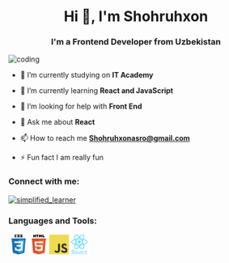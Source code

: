 
<h1 align="center">Hi 👋, I'm Shohruhxon</h1>
<h3 align="center">I'm a Frontend Developer from Uzbekistan</h3>
<!-- <div style="display:flex; ">
  <div style="text-align:right;">
    

   

    

   

  

   
 </div>-->
   <img align="right top" alt="coding"  width="400" src="http://localhost:3000/static/media/logo.6ce24c58023cc2f8fd88fe9d219db6c6.svg" style="animation:salom ease infinite;"> 
   <style>
@keyframes Salom {
  from {
    transform: rotate(0deg);
  }
  to {
    transform: rotate(360deg);
  }
}
</style>

- 🔭 I’m currently studying on **IT Academy**

-  🌱 I’m currently learning **React and JavaScript**

- 🤝 I’m looking for help with **Front End**

-  💬 Ask me about **React**

-   📫 How to reach me **Shohruhxonasro@gmail.com**

-  ⚡ Fun fact I am really fun

<h3 align="left">Connect with me:</h3>
<p align="left">
<a href="https://instagram.com/shoha_code" target="blank"><img align="center" src="https://raw.githubusercontent.com/rahuldkjain/github-profile-readme-generator/master/src/images/icons/Social/instagram.svg" alt="simplified_learner" height="30" width="40" /></a>

</p>

<h3 align="left">Languages and Tools:</h3>
<div style="display:flex;">
 <img src="https://raw.githubusercontent.com/devicons/devicon/master/icons/css3/css3-original-wordmark.svg" alt="css3" width="40" height="40"/> </a> <a href="https://www.w3.org/html/" target="_blank" rel="noreferrer"> <img src="https://raw.githubusercontent.com/devicons/devicon/master/icons/html5/html5-original-wordmark.svg" alt="html5" width="40" height="40"/> </a> <a href="https://www.java.com" target="_blank" rel="noreferrer">  <img src="https://raw.githubusercontent.com/devicons/devicon/master/icons/javascript/javascript-original.svg" alt="javascript" width="40" height="40"/> </a> <a href="https://www.mathworks.com/" target="_blank" rel="noreferrer">
 <img src="https://raw.githubusercontent.com/devicons/devicon/master/icons/react/react-original-wordmark.svg" style="width:40px; height:40px;"></img>
</div>
